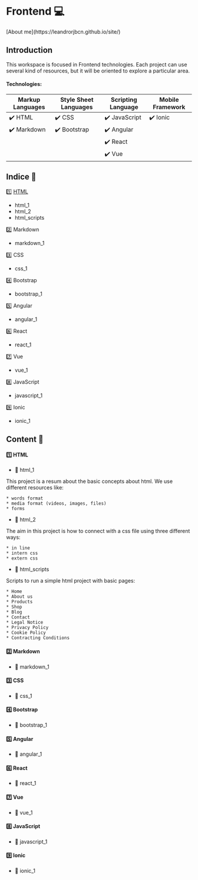 # Frontend   :computer: 

<div class=pull-right>[About me](https://leandrorjbcn.github.io/site/)</div>


## Introduction

This workspace is focused in Frontend technologies. Each project can use several kind of resources, but it will be oriented to explore a particular area.



#### Technologies:    

|      Markup Languages         |   Style Sheet Languages       |  Scripting Language           |  Mobile Framework             |
|------------------------------ |------------------------------ |------------------------------ |------------------------------ |
|   :heavy_check_mark: HTML     |   :heavy_check_mark: CSS      | :heavy_check_mark: JavaScript | :heavy_check_mark: Ionic      |
|   :heavy_check_mark: Markdown |   :heavy_check_mark: Bootstrap| :heavy_check_mark: Angular    |                               |
|                               |                               | :heavy_check_mark: React      |                               |
|                               |                               | :heavy_check_mark: Vue        |                               |


## Indice :bookmark_tabs:

:one: [HTML](#html)
  * html_1
  * html_2
  * html_scripts

:two: Markdown
  * markdown_1

:three: CSS
  * css_1
  
:four: Bootstrap
  * bootstrap_1
  
:five: Angular
  * angular_1
  
:six: React
  * react_1
  
:seven: Vue
  * vue_1
  
:eight: JavaScript
  * javascript_1
  
:nine: Ionic
  * ionic_1  

## Content :book:

#### :one: HTML <a name="html"></a>

 * :green_book: html_1 
  
  This project is a resum about the basic concepts about html. We use different resources like:
  
    * words format
    * media format (videos, images, files)
    * forms
    
  * :green_book: html_2 
  
  The aim in this project is how to connect with a css file using three different ways:
  
    * in line
    * intern css
    * extern css
  
  * :green_book: html_scripts 
  
  Scripts to run a simple html project with basic pages: 
  
    * Home 
    * About us 
    * Products
    * Shop
    * Blog
    * Contact
    * Legal Notice
    * Privacy Policy
    * Cookie Policy
    * Contracting Conditions
  
#### :two: Markdown

* :closed_book: markdown_1 

#### :three: CSS

* :closed_book: css_1 
 
#### :four: Bootstrap

* :orange_book: bootstrap_1 

#### :five: Angular

* :blue_book: angular_1 
 
#### :six: React

* :notebook_with_decorative_cover: react_1 
 
#### :seven: Vue

* :ledger: vue_1 

#### :eight: JavaScript

* :notebook: javascript_1

#### :nine: Ionic

* :green_book: ionic_1

